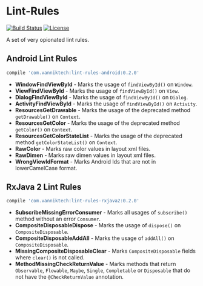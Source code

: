 Lint-Rules
==========

[![Build Status](https://travis-ci.org/vanniktech/lint-rules.svg?branch=master)](https://travis-ci.org/vanniktech/lint-rules?branch=master)
[![License](http://img.shields.io/:license-apache-blue.svg)](http://www.apache.org/licenses/LICENSE-2.0.html)

A set of very opionated lint rules.


## Android Lint Rules

```groovy
compile 'com.vanniktech:lint-rules-android:0.2.0'
```

- **WindowFindViewById** - Marks the usage of `findViewById()` on `Window`.
- **ViewFindViewById** - Marks the usage of `findViewById()` on `View`.
- **DialogFindViewById** - Marks the usage of `findViewById()` on `Dialog`.
- **ActivityFindViewById** - Marks the usage of `findViewById()` on `Activity`.
- **ResourcesGetDrawable** - Marks the usage of the deprecated method `getDrawable()` on `Context`.
- **ResourcesGetColor** - Marks the usage of the deprecated method `getColor()` on `Context`.
- **ResourcesGetColorStateList** - Marks the usage of the deprecated method `getColorStateList()` on `Context`.
- **RawColor** - Marks raw color values in layout xml files.
- **RawDimen** - Marks raw dimen values in layout xml files.
- **WrongViewIdFormat** - Marks Android Ids that are not in lowerCamelCase format.

## RxJava 2 Lint Rules

```groovy
compile 'com.vanniktech:lint-rules-rxjava2:0.2.0'
```

- **SubscribeMissingErrorConsumer** - Marks all usages of `subscribe()` method without an error `Consumer`.
- **CompositeDisposableDispose** - Marks the usage of `dispose()` on `CompositeDisposable`.
- **CompositeDisposableAddAll** - Marks the usage of `addAll()` on `CompositeDisposable`.
- **MissingCompositeDisposableClear** - Marks `CompositeDisposable` fields where `clear()` is not called.
- **MethodMissingCheckReturnValue** - Marks methods that return `Observable`, `Flowable`, `Maybe`, `Single`, `Completable` or `Disposable` that do not have the `@CheckReturnValue` annotation.